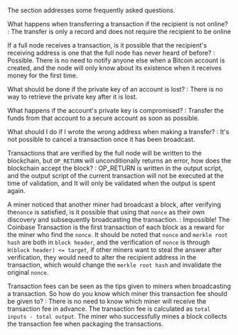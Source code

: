 The section addresses some frequently asked questions.

What happens when transferring a transaction if the recipient is not online?
: The transfer is only a record and does not require the recipient to be online

If a full node receives a transaction, is it possible that the recipient's receiving address is one that the full node has never heard of before?
: Possible. There is no need to notify anyone else when a Bitcoin account is created, and the node will only know about its existence when it receives money for the first time.

What should be done if the private key of an account is lost?
: There is no way to retrieve the private key after it is lost.

What happens if the account's private key is compromised?
: Transfer the funds from that account to a secure account as soon as possible.

What should I do if I wrote the wrong address when making a transfer?
: It's not possible to cancel a transaction once it has been broadcast.

Transactions that are verified by the full node will be written to the blockchain, but `OP_RETURN` will unconditionally returns an error, how does the blockchain accept the block?
: OP_RETURN is written in the output script, and the output script of the current transaction will not be executed at the time of validation, and It will only be validated when the output is spent again.


A miner noticed that another miner had broadcast a block, after verifying the`nonce` is satisfied, is it possible that using that `nonce` as their own discovery and subsequently broadcasting the transaction.
: Impossible! The Coinbase Transaction is the first transaction of each block as a reward for the miner who find the `nonce`. It should be noted that `nonce` and `merkle root hash` are both in `block header`, and the verification of `nonce` is through `H(block header) <= target`, if other miners want to steal the answer after verification, they would need to alter the recipient address in the transaction, which would change the `merkle root hash` and invalidate the original `nonce`.

Transaction fees can be seen as the tips given to miners when broadcasting a transaction. So how do you know which miner this transaction fee should be given to?
: There is no need to know which miner will receive the transaction fee in advance. The transaction fee is calculated as `total inputs - total output`. The miner who successfully mines a block collects the transaction fee when packaging the transactions.


